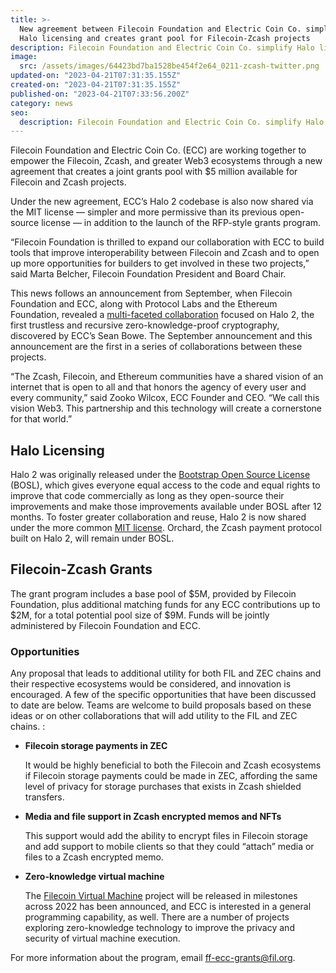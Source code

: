 ```yaml
---
title: >-
  New agreement between Filecoin Foundation and Electric Coin Co. simplifies
  Halo licensing and creates grant pool for Filecoin-Zcash projects
description: Filecoin Foundation and Electric Coin Co. simplify Halo licensing and establish a $5 million joint grants pool for Filecoin and Zcash projects.
image:
  src: /assets/images/64423bd7ba1528be454f2e64_0211-zcash-twitter.png
updated-on: "2023-04-21T07:31:35.155Z"
created-on: "2023-04-21T07:31:35.155Z"
published-on: "2023-04-21T07:33:56.200Z"
category: news
seo:
  description: Filecoin Foundation and Electric Coin Co. simplify Halo licensing and establish a $5 million joint grants pool for Filecoin and Zcash projects.
---
```


Filecoin Foundation and Electric Coin Co. (ECC) are working together to empower the Filecoin, Zcash, and greater Web3 ecosystems through a new agreement that creates a joint grants pool with $5 million available for Filecoin and Zcash projects.

Under the new agreement, ECC’s Halo 2 codebase is also now shared via the MIT license — simpler and more permissive than its previous open-source license — in addition to the launch of the RFP-style grants program.

“Filecoin Foundation is thrilled to expand our collaboration with ECC to build tools that improve interoperability between Filecoin and Zcash and to open up more opportunities for builders to get involved in these two projects,” said Marta Belcher, Filecoin Foundation President and Board Chair.

This news follows an announcement from September, when Filecoin Foundation and ECC, along with Protocol Labs and the Ethereum Foundation, revealed a [multi-faceted collaboration](https://electriccoin.co/blog/ethereum-zcash-filecoin-collab/) focused on Halo 2, the first trustless and recursive zero-knowledge-proof cryptography, discovered by ECC’s Sean Bowe. The September announcement and this announcement are the first in a series of collaborations between these projects.

“The Zcash, Filecoin, and Ethereum communities have a shared vision of an internet that is open to all and that honors the agency of every user and every community,” said Zooko Wilcox, ECC Founder and CEO. “We call this vision Web3. This partnership and this technology will create a cornerstone for that world.”

## Halo Licensing

Halo 2 was originally released under the [Bootstrap Open Source License](https://electriccoin.co/blog/introducing-tgppl-a-radically-new-type-of-open-source-license/) (BOSL), which gives everyone equal access to the code and equal rights to improve that code commercially as long as they open-source their improvements and make those improvements available under BOSL after 12 months. To foster greater collaboration and reuse, Halo 2 is now shared under the more common [MIT license](https://en.wikipedia.org/wiki/MIT_License). Orchard, the Zcash payment protocol built on Halo 2, will remain under BOSL.

## Filecoin-Zcash Grants

The grant program includes a base pool of $5M, provided by Filecoin Foundation, plus additional matching funds for any ECC contributions up to $2M, for a total potential pool size of $9M. Funds will be jointly administered by Filecoin Foundation and ECC.

### Opportunities

Any proposal that leads to additional utility for both FIL and ZEC chains and their respective ecosystems would be considered, and innovation is encouraged. A few of the specific opportunities that have been discussed to date are below. Teams are welcome to build proposals based on these ideas or on other collaborations that will add utility to the FIL and ZEC chains. :

- **Filecoin storage payments in ZEC**

  It would be highly beneficial to both the Filecoin and Zcash ecosystems if Filecoin storage payments could be made in ZEC, affording the same level of privacy for storage purchases that exists in Zcash shielded transfers.

- **Media and file support in Zcash encrypted memos and NFTs**

  This support would add the ability to encrypt files in Filecoin storage and add support to mobile clients so that they could “attach” media or files to a Zcash encrypted memo.

- **Zero-knowledge virtual machine**

  The [Filecoin Virtual Machine](https://fvm.filecoin.io/) project will be released in milestones across 2022 has been announced, and ECC is interested in a general programming capability, as well. There are a number of projects exploring zero-knowledge technology to improve the privacy and security of virtual machine execution.

For more information about the program, email [ff-ecc-grants@fil.org](mailto:ff-ecc-grants@fil.org).
